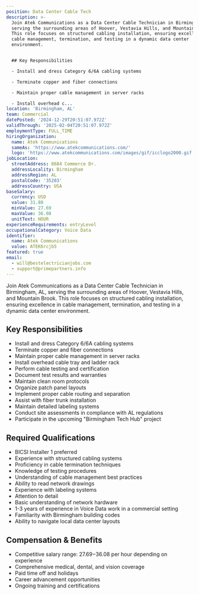 ```yaml
---
position: Data Center Cable Tech
description: >-
  Join Atek Communications as a Data Center Cable Technician in Birmingham, AL,
  serving the surrounding areas of Hoover, Vestavia Hills, and Mountain Brook.
  This role focuses on structured cabling installation, ensuring excellence in
  cable management, termination, and testing in a dynamic data center
  environment.


  ## Key Responsibilities

  - Install and dress Category 6/6A cabling systems

  - Terminate copper and fiber connections

  - Maintain proper cable management in server racks

  - Install overhead c...
location: 'Birmingham, AL'
team: Commercial
datePosted: '2024-12-29T20:51:07.972Z'
validThrough: '2025-02-04T20:51:07.972Z'
employmentType: FULL_TIME
hiringOrganization:
  name: Atek Communications
  sameAs: 'https://www.atekcommunications.com/'
  logo: 'https://www.atekcommunications.com/images/gif/icclogo2000.gif'
jobLocation:
  streetAddress: 8684 Commerce Dr.
  addressLocality: Birmingham
  addressRegion: AL
  postalCode: '35203'
  addressCountry: USA
baseSalary:
  currency: USD
  value: 31.88
  minValue: 27.69
  maxValue: 36.08
  unitText: HOUR
experienceRequirements: entryLevel
occupationalCategory: Voice Data
identifier:
  name: Atek Communications
  value: ATEK6rcjb5
featured: true
email:
  - will@bestelectricianjobs.com
  - support@primepartners.info
---
```




Join Atek Communications as a Data Center Cable Technician in Birmingham, AL, serving the surrounding areas of Hoover, Vestavia Hills, and Mountain Brook. This role focuses on structured cabling installation, ensuring excellence in cable management, termination, and testing in a dynamic data center environment.

## Key Responsibilities
- Install and dress Category 6/6A cabling systems
- Terminate copper and fiber connections
- Maintain proper cable management in server racks
- Install overhead cable tray and ladder rack
- Perform cable testing and certification
- Document test results and warranties
- Maintain clean room protocols
- Organize patch panel layouts
- Implement proper cable routing and separation
- Assist with fiber trunk installation
- Maintain detailed labeling systems
- Conduct site assessments in compliance with AL regulations
- Participate in the upcoming "Birmingham Tech Hub" project

## Required Qualifications 
- BICSI Installer 1 preferred
- Experience with structured cabling systems
- Proficiency in cable termination techniques
- Knowledge of testing procedures
- Understanding of cable management best practices
- Ability to read network drawings
- Experience with labeling systems
- Attention to detail
- Basic understanding of network hardware
- 1-3 years of experience in Voice Data work in a commercial setting
- Familiarity with Birmingham building codes
- Ability to navigate local data center layouts

## Compensation & Benefits
- Competitive salary range: $27.69-$36.08 per hour depending on experience
- Comprehensive medical, dental, and vision coverage
- Paid time off and holidays
- Career advancement opportunities
- Ongoing training and certifications
